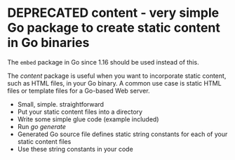 # DEPRECATED content - very simple Go package to create static content in Go binaries

The `embed` package in Go since 1.16 should be used instead of this. 

The *content* package is useful when you want to incorporate static content, such as HTML files, in your Go binary. A common use case is static HTML files or template files for a Go-based Web server.

* Small, simple. straightforward
* Put your static content files into a directory
* Write some simple glue code (example included)
* Run *go generate* 
* Generated Go source file defines static string constants for each of your static content files
* Use these string constants in your code

